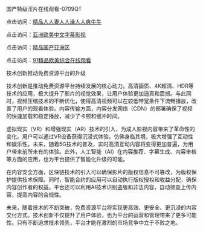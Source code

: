 国产特级淫片在线观看-0709QT

点击访问：<a href="https://gfd-5xg.pages.dev/">精品人人妻人人澡人人爽牛牛</a>

点击访问：<a href="https://heiliaoxwd5i8.pages.dev">亚洲欧美中文字幕影视</a>

点击访问：<a href="https://heiliaoxqkkct.pages.dev">精品国产亚洲区</a>

点击访问：<a href="https://gda-c7m.pages.dev/">91精品欧美综合在线观看</a>


技术创新推动免费资源平台的升级  

技术创新是推动免费资源平台持续发展的核心动力。高清画质、4K超清、HDR等技术的应用，极大提升了影片的视觉效果，让用户体验更加逼真和震撼。与此同时，视频压缩技术的不断优化，使得高清视频可以在较低带宽条件下流畅播放，改善了用户的观看体验。内容传输方面，内容分发网络（CDN）的部署确保了视频的快速加载和稳定播放，减少了卡顿和缓冲时间。  

虚拟现实（VR）和增强现实（AR）技术的引入，为成人影视内容带来了革命性的变化。用户可以通过VR设备获得沉浸式体验，仿佛身临其境，极大增强了互动性和娱乐性。未来，随着5G技术的普及，实时高清互动内容将变得更加普遍，为用户带来前所未有的体验。此外，人工智能（AI）在内容推荐、字幕生成、内容审核等方面的应用，也为平台提供了智能化升级的可能。  

在内容安全方面，区块链技术的引入可以确保影片的版权信息不可篡改，为版权保护提供技术保障。同时，智能合约的应用可以自动执行版权授权和收益分配，确保内容创作者的权益。平台还可以利用AI技术识别盗版和非法内容，自动筛查上传内容，提高内容的合规性。  

未来，随着技术的不断突破，免费资源平台将实现更高效、更安全、更沉浸的内容交付方式。技术创新不仅提升了用户体验，也为平台的运营和管理带来了更多可能性。只有不断追求技术领先，平台才能在激烈的市场竞争中立于不败之地。

<span style="display:none;">[Canonical link]( https://github.com/ad0700925/154862 ）</span>
